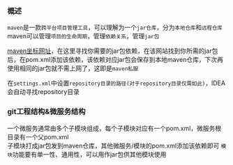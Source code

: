 ### 概述
`maven`是一款`跨平台项目管理工具`，可以理解为一个`jar仓库`，分为`本地仓库`和`远程仓库`  
maven可以管理`项目的生命周期`，管理`依赖关系`，管理`jar包`

[maven坐标网址](https://mvnrepository.com/)，在这里寻找你需要的jar包依赖，在该网站找到你所需的jar包后，在pom.xml添加该依赖，该依赖对应jar包会保存到本地maven仓库，下次再使用相同的jar包就不需上网了，这即是`maven私服`

在`settings.xml`中设置`repository目录的路径(对于repository目录仅需如此)`，IDEA会自动寻找repository目录

### git工程结构&微服务结构
一个微服务通常由多个子模块组成，每个子模块对应有一个pom.xml，微服务根目录有一个父pom.xml  
子模块打成jar包发到maven仓库，其他微服务/模块的pom.xml添加该依赖即可
`模块`功能要有单一性、通用性，可以用作jar包供其他模块使用  
